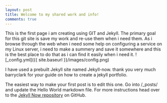 ```yaml
---
layout: post
title: Welcome to my shared work and info!
comments: true
---
```


This is the first page i am creating using GIT and Jekyll. The primary goal for this git site is save my work and re-use them when i need them. As i browse through the web when i need some help on configuring a service on my Linux server, i need to make a summery and save it somewhere and this is the best place to do that as i can find it easily when i need it.
![_config.yml]({{ site.baseurl }}/images/config.png)

I have used a prebuilt Jekyll site named Jekyll-now. thank you very much barryclark for your guide on how to create a jekyll portfolio.

The easiest way to make your first post is to edit this one. Go into /_posts/ and update the Hello World markdown file. For more instructions head over to the [Jekyll Now repository](https://github.com/barryclark/jekyll-now) on GitHub.


